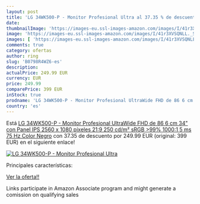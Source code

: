 ```yaml
---
layout: post
title: 'LG 34WK500-P - Monitor Profesional Ultra al 37.35 % de descuento'
date: 
thumbnailImage: 'https://images-eu.ssl-images-amazon.com/images/I/41r3XVSQNLL._SL200_.jpg'
image: 'https://images-eu.ssl-images-amazon.com/images/I/41r3XVSQNLL._SL200_.jpg'
images: [ 'https://images-eu.ssl-images-amazon.com/images/I/41r3XVSQNLL._SL200_.jpg' ]
comments: true
category: ofertas
author: ring
slug: 'B0798R4WZ6-es'
description:
actualPrice: 249.99 EUR
currency: EUR
price: 249.99
comparePrice: 399 EUR
inStock: true
prodname: 'LG 34WK500-P - Monitor Profesional UltraWide FHD de 86 6 cm  34"  con Panel IPS  2560 x 1080 píxeles  21:9  250 cd/m²  sRGB >99%  1000:1  5 ms  75 Hz  Color Negro'
country: 'es'
---
```


Está [LG 34WK500-P - Monitor Profesional UltraWide FHD de 86 6 cm  34"  con Panel IPS  2560 x 1080 píxeles  21:9  250 cd/m²  sRGB >99%  1000:1  5 ms  75 Hz  Color Negro](https://www.amazon.es/dp/B0798R4WZ6/?tag=tolees-21) con 37.35 de descuento por 249.99 EUR (original: 399 EUR) en el siguiente enlace!

[![LG 34WK500-P - Monitor Profesional Ultra](https://images-eu.ssl-images-amazon.com/images/I/41r3XVSQNLL._SL200_.jpg)](https://www.amazon.es/dp/B0798R4WZ6/?tag=tolees-21)

Principales características:


[Ver la oferta!!](https://www.amazon.es/dp/B0798R4WZ6/?tag=tolees-21)

Links participate in Amazon Associate program and might generate a comission on qualifying sales


